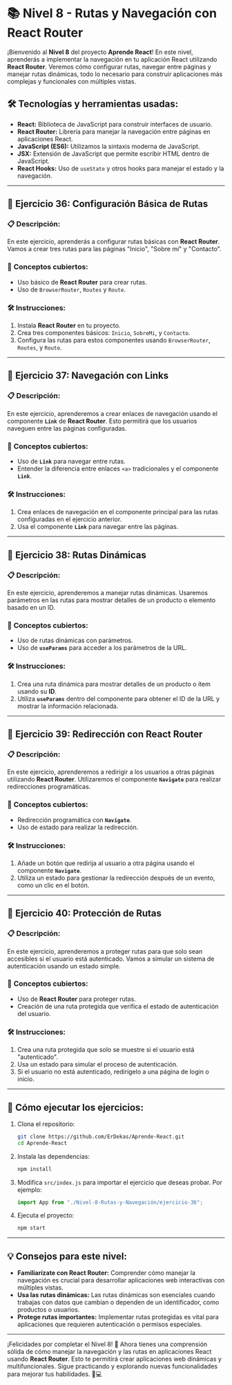 # 📚 **Nivel 8 - Rutas y Navegación con React Router**

¡Bienvenido al **Nivel 8** del proyecto **Aprende React**! En este nivel, aprenderás a implementar la navegación en tu aplicación React utilizando **React Router**. Veremos cómo configurar rutas, navegar entre páginas y manejar rutas dinámicas, todo lo necesario para construir aplicaciones más complejas y funcionales con múltiples vistas.

## 🛠️ **Tecnologías y herramientas usadas:**

- **React:** Biblioteca de JavaScript para construir interfaces de usuario.
- **React Router:** Librería para manejar la navegación entre páginas en aplicaciones React.
- **JavaScript (ES6):** Utilizamos la sintaxis moderna de JavaScript.
- **JSX:** Extensión de JavaScript que permite escribir HTML dentro de JavaScript.
- **React Hooks:** Uso de `useState` y otros hooks para manejar el estado y la navegación.

---

## 📂 **Ejercicio 36: Configuración Básica de Rutas**

### 📋 **Descripción:**

En este ejercicio, aprenderás a configurar rutas básicas con **React Router**. Vamos a crear tres rutas para las páginas "Inicio", "Sobre mí" y "Contacto".

### 🤔 **Conceptos cubiertos:**

- Uso básico de **React Router** para crear rutas.
- Uso de `BrowserRouter`, `Routes` y `Route`.

### 🛠️ **Instrucciones:**

1. Instala **React Router** en tu proyecto.
2. Crea tres componentes básicos: `Inicio`, `SobreMi`, y `Contacto`.
3. Configura las rutas para estos componentes usando `BrowserRouter`, `Routes`, y `Route`.

---

## 📂 **Ejercicio 37: Navegación con Links**

### 📋 **Descripción:**

En este ejercicio, aprenderemos a crear enlaces de navegación usando el componente **`Link`** de **React Router**. Esto permitirá que los usuarios naveguen entre las páginas configuradas.

### 🤔 **Conceptos cubiertos:**

- Uso de **`Link`** para navegar entre rutas.
- Entender la diferencia entre enlaces `<a>` tradicionales y el componente **`Link`**.

### 🛠️ **Instrucciones:**

1. Crea enlaces de navegación en el componente principal para las rutas configuradas en el ejercicio anterior.
2. Usa el componente **`Link`** para navegar entre las páginas.

---

## 📂 **Ejercicio 38: Rutas Dinámicas**

### 📋 **Descripción:**

En este ejercicio, aprenderemos a manejar rutas dinámicas. Usaremos parámetros en las rutas para mostrar detalles de un producto o elemento basado en un ID.

### 🤔 **Conceptos cubiertos:**

- Uso de rutas dinámicas con parámetros.
- Uso de **`useParams`** para acceder a los parámetros de la URL.

### 🛠️ **Instrucciones:**

1. Crea una ruta dinámica para mostrar detalles de un producto o ítem usando su **ID**.
2. Utiliza **`useParams`** dentro del componente para obtener el ID de la URL y mostrar la información relacionada.

---

## 📂 **Ejercicio 39: Redirección con React Router**

### 📋 **Descripción:**

En este ejercicio, aprenderemos a redirigir a los usuarios a otras páginas utilizando **React Router**. Utilizaremos el componente **`Navigate`** para realizar redirecciones programáticas.

### 🤔 **Conceptos cubiertos:**

- Redirección programática con **`Navigate`**.
- Uso de estado para realizar la redirección.

### 🛠️ **Instrucciones:**

1. Añade un botón que redirija al usuario a otra página usando el componente **`Navigate`**.
2. Utiliza un estado para gestionar la redirección después de un evento, como un clic en el botón.

---

## 📂 **Ejercicio 40: Protección de Rutas**

### 📋 **Descripción:**

En este ejercicio, aprenderemos a proteger rutas para que solo sean accesibles si el usuario está autenticado. Vamos a simular un sistema de autenticación usando un estado simple.

### 🤔 **Conceptos cubiertos:**

- Uso de **React Router** para proteger rutas.
- Creación de una ruta protegida que verifica el estado de autenticación del usuario.

### 🛠️ **Instrucciones:**

1. Crea una ruta protegida que solo se muestre si el usuario está "autenticado".
2. Usa un estado para simular el proceso de autenticación.
3. Si el usuario no está autenticado, redirígelo a una página de login o inicio.

---

## 🚀 **Cómo ejecutar los ejercicios:**

1. Clona el repositorio:

   ```bash
   git clone https://github.com/ErDekas/Aprende-React.git
   cd Aprende-React
   ```

2. Instala las dependencias:

   ```bash
   npm install
   ```

3. Modifica `src/index.js` para importar el ejercicio que deseas probar. Por ejemplo:

   ```jsx
   import App from "./Nivel-8-Rutas-y-Navegación/ejercicio-36";
   ```

4. Ejecuta el proyecto:

   ```bash
   npm start
   ```

---

## 💡 **Consejos para este nivel:**

- **Familiarízate con React Router:** Comprender cómo manejar la navegación es crucial para desarrollar aplicaciones web interactivas con múltiples vistas.
- **Usa las rutas dinámicas:** Las rutas dinámicas son esenciales cuando trabajas con datos que cambian o dependen de un identificador, como productos o usuarios.
- **Protege rutas importantes:** Implementar rutas protegidas es vital para aplicaciones que requieren autenticación o permisos especiales.

---

¡Felicidades por completar el Nivel 8! 🎉 Ahora tienes una comprensión sólida de cómo manejar la navegación y las rutas en aplicaciones React usando **React Router**. Esto te permitirá crear aplicaciones web dinámicas y multifuncionales. Sigue practicando y explorando nuevas funcionalidades para mejorar tus habilidades. 🚀💻